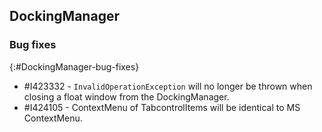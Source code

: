 ## DockingManager

### Bug fixes
{:#DockingManager-bug-fixes}

* \#I423332 - `InvalidOperationException` will no longer be thrown when closing a float window from the DockingManager.
* \#I424105 - ContextMenu of TabcontrolItems will be identical to MS ContextMenu.